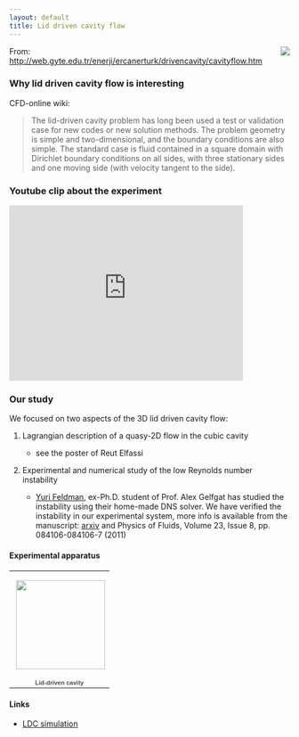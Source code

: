 ```yaml
---
layout: default
title: Lid driven cavity flow
---
```


<html>
<img src = "http://web.gyte.edu.tr/enerji/ercanerturk/drivencavity/drivencavity/drivencavity-blue.gif" align = "right">
</html>

From: <http://web.gyte.edu.tr/enerji/ercanerturk/drivencavity/cavityflow.htm>


### Why lid driven cavity flow is interesting


CFD-online wiki:

> The lid-driven cavity problem has long been used a test or validation case for new codes or new solution methods. The problem geometry is simple and two-dimensional, and the boundary conditions are also simple. The standard case is fluid contained in a square domain with Dirichlet boundary conditions on all sides, with three stationary sides and one moving side (with velocity tangent to the side).

### Youtube clip about the experiment

<html><iframe width="420" height="315" src="http://www.youtube.com/embed/ju7Fi0nG0w0" frameborder="0" allowfullscreen></iframe></html>


### Our study
We focused on two aspects of the 3D lid driven cavity flow:

1. Lagrangian description of a quasy-2D flow in the cubic cavity
	* see the poster of Reut Elfassi
    
2. Experimental and numerical study of the low Reynolds number instability
	* [Yuri Feldman](http://directory.caltech.edu/cgi-bin/search.cgi?uid=yurifeld), ex-Ph.D. student of Prof. Alex Gelfgat has studied the instability using their home-made DNS solver. We have verified the instability in our experimental system, more info is available from the manuscript: [arxiv](http://arxiv.org/abs/1107.0449) and Physics of Fluids, Volume 23, Issue 8, pp. 084106-084106-7 (2011)  





#### Experimental apparatus

<html>
<table style="width:194px;"><tr><td align="center" style="height:194px;background:url(https://picasaweb.google.com/s/c/transparent_album_background.gif) no-repeat left"><a href="https://picasaweb.google.com/114646012645957748689/LidDrivenCavity?authuser=0&feat=embedwebsite"><img src="https://lh6.googleusercontent.com/-iUWd1l0-Tu4/R4O9HTkCwFE/AAAAAAAAIB4/qi1i0AwEkiY/s160-c/LidDrivenCavity.jpg" width="160" height="160" style="margin:1px 0 0 4px;"></a></td></tr><tr><td style="text-align:center;font-family:arial,sans-serif;font-size:11px"><a href="https://picasaweb.google.com/114646012645957748689/LidDrivenCavity?authuser=0&feat=embedwebsite" style="color:#4D4D4D;font-weight:bold;text-decoration:none;">Lid-driven cavity</a></td></tr></table>
</html>
  
 <param name='movie' value='http://video.google.com/googleplayer.swf?docId=1330460642179812976'/> <param name='allowScriptAccess' value='sameDomain' /> <param name='quality' value='best' /> <param name='bgcolor' value='#ffffff' /> <param name='scale' value='noScale' /> <param name='salign' value='TL' /> <param name='wmode' value='transparent' /> <param name='FlashVars' value='playerMode=embedded' />  



#### Links

* [LDC simulation](http://www.featflow.de/album/catalog/ldc_low_2d/data.html)